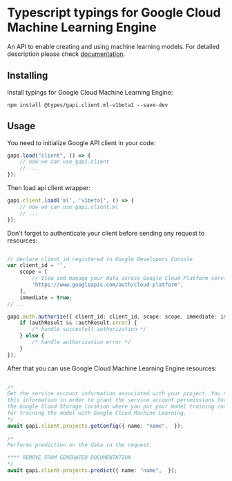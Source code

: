 # Typescript typings for Google Cloud Machine Learning Engine
An API to enable creating and using machine learning models.
For detailed description please check [documentation](https://cloud.google.com/ml/).

## Installing

Install typings for Google Cloud Machine Learning Engine:
```
npm install @types/gapi.client.ml-v1beta1 --save-dev
```

## Usage

You need to initialize Google API client in your code:
```typescript
gapi.load("client", () => { 
    // now we can use gapi.client
    // ... 
});
```

Then load api client wrapper:
```typescript
gapi.client.load('ml', 'v1beta1', () => {
    // now we can use gapi.client.ml
    // ... 
});
```

Don't forget to authenticate your client before sending any request to resources:
```typescript

// declare client_id registered in Google Developers Console
var client_id = '',
    scope = [     
        // View and manage your data across Google Cloud Platform services
        'https://www.googleapis.com/auth/cloud-platform',
    ],
    immediate = true;
// ...

gapi.auth.authorize({ client_id: client_id, scope: scope, immediate: immediate }, authResult => {
    if (authResult && !authResult.error) {
        /* handle succesfull authorization */
    } else {
        /* handle authorization error */
    }
});            
```

After that you can use Google Cloud Machine Learning Engine resources:

```typescript 
    
/* 
Get the service account information associated with your project. You need
this information in order to grant the service account persmissions for
the Google Cloud Storage location where you put your model training code
for training the model with Google Cloud Machine Learning.  
*/
await gapi.client.projects.getConfig({ name: "name",  }); 
    
/* 
Performs prediction on the data in the request.

**** REMOVE FROM GENERATED DOCUMENTATION  
*/
await gapi.client.projects.predict({ name: "name",  });
```
